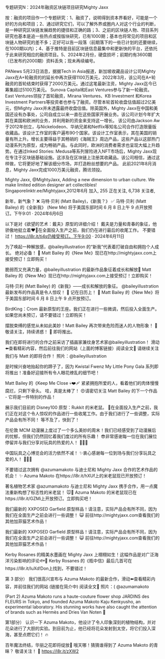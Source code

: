 专题研究N：2024年融资区块链项目研究Mighty Jaxx


按：融资的项目作一个专题研究：1、融资了，说明得到资本界看好，可能是一个好的方向和项目；2、通过研究它们，可以了解外界或圈内人对这个行业的判断，是一种研究区块链发展趋势的捷径和正确的路；3、之前的区块链人物、项目系列研究也基本是追一些热点或按版块研究，已有1000期；基本也将常见的项目和区块链人物研究的差不多；正好可以告一段落（前期落下的一些已计划的还要继续，在1000期以内）；4、基于推特是目前区块链信息最集中和更新快的平台，还依托于此来研究相应的融资项目。5、2024年2月份，硬盘损坏；前期约有3600期（已发布约2000期）资料丢失；现未再续编号。

PANews 5月23日消息，据据Tech in Asia报道，新加坡收藏品设计公司Mighty Jaxx在A+轮融资的的延长中再次获得1100万美元，2022年3月，该公司在A+轮融资的首轮结束时获得了2000万美元。通过这笔最新注资，Mighty Jaxx迄今已筹集超过5100万美元。
Sunova Capital和East Ventures参与了新一轮融资。East Ventures领投了首轮融资，Mirana Ventures、KB Investment 和Korea Investment Partners等投资者也参与了融资。尽管本轮首轮收盘估值超过2亿美元，但Mighty Jaxx并未透露最终收盘估值。除英国外，Mighty Jaxx在中国和美国还设有办事处，公司自成立以来一直在这些国家开展业务。该公司计划今年扩大其在美国和欧洲的业务，并利用新的资金来支持这一增长。
该公司由Jackson Aw于2012年创立，与Nickelodeon、华纳兄弟和Netflix等知名公司合作打造限量版收藏品。该设计工作室的客户遍布90个国家。该设计工作室表示，其在美国的销量有所上升。增长主要得益于其畅销的《海贼王》周边产品，这些产品以这部热门动漫系列为原型，成为畅销产品。与此同时，欧洲的消费者需求也呈现大幅上升趋势。在通过Inked Stories: Medusa等系列冒险进入NFT市场后，Mighty Jaxx现在专注于区块链基础设施。这涉及在区块链上注册其收藏品。该公司相信，通过这样做，它将更好地了解该细分市场，并打造粉丝想要的产品。
此前2021年8月消息，Mighty Jaxx完成1000万美元融资，腾讯领投。

Mighty Jaxx,
@MightyJaxx,
Adding a new dimension to urban culture. We make limited edition designer art collectibles!
Singaporelinktr.ee/Mightyjaxx,2012年6月 加入,
255 正在关注,
6,738 关注者,

新年，新气象？ ❌
马特·贝利 (Matt Bailey)，《新我？》 ✅
马特·贝利 (Matt Bailey) 的《全新我》 (New Me) 将于美国东部时间 6 月 8 日上午 9 点开放预订。下午9:01 · 2024年6月6日

以下是对《欲望的艺术：戴夫》原型的详细介绍！
戴夫是力量和青春的象征，他骄傲地挺立着❤️‍🔥在全面投入生产之前，我们仍在进行最后的收尾工作。
不要错过！ https://l8r.it/ti4s仍接受预订。下午9:00 · 2024年6月11日

为了唤起一种解放感，@baileyillustration 的“新我”代表着打破自由和拥抱个人成长。
绝对必备！ 🤩
Matt Bailey 的《New Me》现已在http://mightyjaxx.com上接受预订！立即购买！

脆弱而又充满力量，@baileyillustration 的最新作品象征着成长和解放🌱
Matt Bailey 的《New Me》现已在http://mightyjaxx.com上接受预订！立即购买！

马特·贝利 (Matt Bailey) 的《新我》——成长和解放的象征。
@baileyillustration 最新发布的作品真是令人惊叹！ 👀
记在日历上！ 📅 Matt Bailey 的《New Me》将于美国东部时间 6 月 8 日上午 9 点开放预订。

BirdKing：Crom 最新原型的王座。我们正在进行一些微调，然后投入全面生产。如果您尚未预订，请不要错过！立即购买！

摆脱束缚的感觉从未如此美妙！Matt Bailey 再次带来危险而迷人的人物形象！ 👀
敬请关注，持续诱惑！ 🤪
即将推出。

我们在即将进行的合作之前采访了插画家兼纹身艺术家@baileyillustration！
滑动⬅️查看精彩内容，然后前往我们的网站（上面的博客链接）阅读全文💬
请继续关注我们与 Matt 的即将合作！
照片：@baileyillustration

是时候兴奋地抬起你的蹄子了，因为 Kwistal Fwenz My Little Pony Gala 系列即将推出！准备好迎接所有令人眼花缭乱的细节吧！ 

Matt Bailey 的《Keep Me Close 💀❤️‍🩹
紧紧拥抱所爱的人，看着他们的肉体慢慢腐烂，只剩下骨头。
哇，真是太棒了！ 😍请密切关注 Matt Bailey 的下一个作品 - 它将是一件特别的作品！

展示我们目前的 Disney100 原型：Rukkit 的米老鼠。 🐁在全面投入生产之前，我们正在对这个令人惊叹的作品进行一些收尾工作。由于我们进行了一些调整，实际产品会有所不同！
等不及了，快到了！

在伦敦 MCM 动漫展上度过了一个多么美妙的周末！我们已经感受到了动漫展后的忧郁，但我们仍然回忆着我们度过的所有乐趣！ 😎非常感谢每一位在我们展位停留并与我们分享对玩具的热爱的人！ 💛💛💛

中国玩具之心博览会的活力依然不减！ ✨衷心感谢每一位到场与我们分享玩具之爱的人！ 💛💛💛


不要错过这次拥有
@azumamakoto
与迪士尼和 Mighty Jaxx 合作的艺术作品的机会！ ✨
Azuma Makoto 在https://l8r.it/hXUf上的米老鼠现已开放预订！

著名植物艺术家
@azumamakoto
与迪士尼和 Mighty Jaxx 携手合作，用一点魔法重新构想了标志性的米老鼠！ 🐭💐
Azuma Makoto 的米老鼠现已在https://l8r.it/GZMi上开放预订。立即购买吧！ 

我们最新的 XXPOSED Garfield 原型样品！请注意，实际产品会有所不同，因为我们在全面生产之前会进行一些调整！ 😺
前往http://mightyjaxx.com查看我们的其他加菲猫艺术作品！

我们最新的 XXPOSED Garfield 原型样品！请注意，实际产品会有所不同，因为我们在全面生产之前会进行一些调整！ 😺
前往http://mightyjaxx.com查看我们的其他加菲猫艺术作品！

Kerby Rosanes 的精美水墨画在 Mighty Jaxx 上栩栩如生！这幅作品是对广泛海洋污染影响的评论🐟🪸
Kerby Rosanes 的《瓶中信》最后几首可在https://l8r.it/IuXd!Don上找到，不要错过！

第 3 部分）
我们很高兴宣布与 Azuma Makoto 的最新合作，滑动⬅️查看精彩内容，并前往我们的网站 (链接在简介中) 阅读全文💬
照片：( 
@azumamakoto

(Part 2) 
Azuma Makoto runs a haute-couture flower shop JARDINS des FLEURS in Tokyo, and founded Azuma Makoto Kaju Kenkyusho, an experimental laboratory. His stunning works have also caught the attention of brands such as Hermès and Dries Van Noten 💐

第1部分）
认识一下 Azuma Makoto，他设计了令人印象深刻的植物结构，并对花朵进行了大胆的实验。到目前为止，他已经将花朵发射到太空，将它们投入深海，甚至点燃它们！ 🔥

百年魔法终结，华丽之花即将绽放🌱
哦天哪！猜猜谁得到了 Azuma Makoto 的青睐？
敬请关注！ 🌸
https://l8r.it/zXW2



